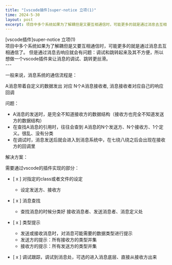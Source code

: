 ```yaml
---
title: "[vscode插件]super-notice 立项(1)"
time: 2024-5-30
layout: post
excerpt: 项目中多个系统如果为了解耦但是又要互相通信时，可能更多的就是通过消息去互相通信了。但是通过消息去响应就会有问题：调试和跳转起来及其不方便，所以想做一个vscode插件来让消息的调试、跳转更丝滑。
---
```


<div class='blog-title'>[vscode插件]super-notice 立项(1) </div>

<div class='blog-head'>项目中多个系统如果为了解耦但是又要互相通信时，可能更多的就是通过消息去互相通信了。
但是通过消息去响应就会有问题：调试和跳转起来及其不方便，所以想做一个vscode插件来让消息的调试、跳转更丝滑。
</div>
---

一般来说，消息系统的通信流程是：

A消息带着自定义的数据发出 对应 N个A消息接收者, 消息接收者对应自己的响应回调

问题：

- A消息的发送时，是完全不知道接收方的数据结构（接收方也完全不知道发送方的数据结构）
- 在查找A消息的引用时，往往会查到 A消息的N个发送方、N个接收方、1个定义。很乱、没有分类
- 在调试时，消息发送后就会进入到消息系统中，在七绕八绕之后会出现在接收方的回调里

解决方案：

需要通过vscode的插件实现的部分：
- [ x ] 对指定的class或者文件的设定
    - 设定发送方、接收方

- [ x ] 消息查找
    - 查找消息的时候分类好  接收消息者、发送消息者、消息定义处

- [ x ] 类型提示
    - 发送或接收消息时，对消息可能需要的数据类型进行提示
    - 发送方的提示：所有接收方的类型并集
    - 接收方的提示：所有发送方的类型并集

- [ x ] 调试跟踪，调试到消息处，可选的进入消息底层、直接从接收方出来
